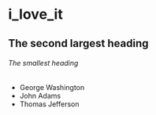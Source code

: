 # i_love_it
## The second largest heading
###### The smallest heading

- George Washington
- John Adams
- Thomas Jefferson
